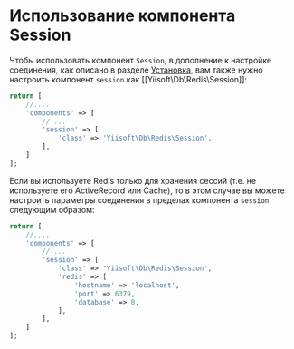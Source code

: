 Использование компонента Session
================================

Чтобы использовать компонент `Session`, в дополнение к настройке соединения, как описано в разделе [Установка](installation.md), вам также нужно настроить компонент `session` как [[Yiisoft\Db\Redis\Session]]:

```php
return [
    //....
    'components' => [
        // ...
        'session' => [
            'class' => 'Yiisoft\Db\Redis\Session',
        ],
    ]
];
```

Если вы используете Redis только для хранения сессий (т.е. не используете его ActiveRecord или Cache), то в этом случае вы можете настроить параметры соединения в пределах компонента `session` следующим образом:

```php
return [
    //....
    'components' => [
        // ...
        'session' => [
            'class' => 'Yiisoft\Db\Redis\Session',
            'redis' => [
                'hostname' => 'localhost',
                'port' => 6379,
                'database' => 0,
            ],
        ],
    ]
];
```
